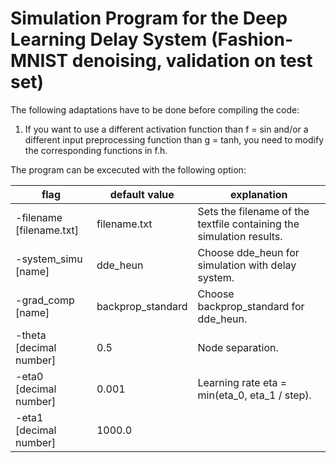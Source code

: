 # Simulation Program for the Deep Learning Delay System (Fashion-MNIST denoising, validation on test set)

The following adaptations have to be done before compiling the code:

1. If you want to use a different activation function than f = sin and/or a different input preprocessing function than g = tanh, you need to modify the corresponding functions in f.h.

The program can be excecuted with the following option:

| flag                                   | default value     | explanation                                                                         |
| -------------------------------------- | ----------------- | ------------------------------------------------------------------------------------ |
| -filename [filename.txt]               | filename.txt      | Sets the filename of the textfile containing the simulation results.                  |
| -system_simu [name]                    | dde_heun          | Choose dde_heun for simulation with delay system.                                     |
| -grad_comp [name]                      | backprop_standard | Choose backprop_standard for dde_heun.                                                |
| -theta [decimal number]                | 0.5               | Node separation.                                                                     |                                                          | -number_of_epochs [integer number]     | 100               | Number of epochs.                                                                    |
| -eta0 [decimal number]                 | 0.001             | Learning rate eta = min(eta_0, eta_1 / step).                                        |
| -eta1 [decimal number]                 | 1000.0            |                                                                                      |










